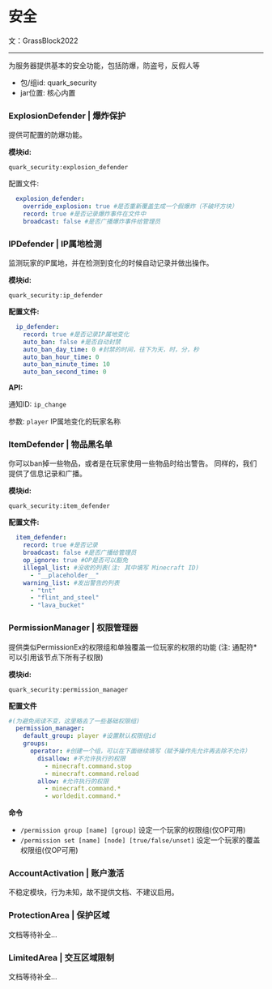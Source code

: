 # 安全
文：GrassBlock2022

-----
为服务器提供基本的安全功能，包括防爆，防盗号，反假人等

- 包/组id: quark_security
- jar位置: 核心内置

### ExplosionDefender | 爆炸保护

提供可配置的防爆功能。

**模块id:**
```
quark_security:explosion_defender
```

配置文件:

```yaml
  explosion_defender:
    override_explosion: true #是否重新覆盖生成一个假爆炸（不破坏方块）
    record: true #是否记录爆炸事件在文件中
    broadcast: false #是否广播爆炸事件给管理员
```

### IPDefender | IP属地检测

监测玩家的IP属地，并在检测到变化的时候自动记录并做出操作。

**模块id:**
```
quark_security:ip_defender
```

**配置文件:**

```yaml
  ip_defender:
    record: true #是否记录IP属地变化
    auto_ban: false #是否自动封禁
    auto_ban_day_time: 0 #封禁的时间，往下为天，时，分，秒
    auto_ban_hour_time: 0
    auto_ban_minute_time: 10
    auto_ban_second_time: 0
```

**API:**

通知ID: ```ip_change```

参数: ```player``` IP属地变化的玩家名称

### ItemDefender | 物品黑名单

你可以ban掉一些物品，或者是在玩家使用一些物品时给出警告。
同样的，我们提供了信息记录和广播。

**模块id:**
```
quark_security:item_defender
```

**配置文件:**

```yaml
  item_defender:
    record: true #是否记录
    broadcast: false #是否广播给管理员
    op_ignore: true #OP是否可以豁免
    illegal_list: #没收的列表(注: 其中填写 Minecraft ID)
      - "__placeholder__"
    warning_list: #发出警告的列表
      - "tnt"
      - "flint_and_steel"
      - "lava_bucket"
```

### PermissionManager | 权限管理器

提供类似PermissionEx的权限组和单独覆盖一位玩家的权限的功能
(注: 通配符*可以引用该节点下所有子权限)

**模块id:**
```
quark_security:permission_manager
```

**配置文件**
```yaml
#(为避免阅读不变，这里略去了一些基础权限组)
  permission_manager:
    default_group: player #设置默认权限组id
    groups:
      operator: #创建一个组，可以在下面继续填写（赋予操作先允许再去除不允许）
        disallow: #不允许执行的权限
          - minecraft.command.stop
          - minecraft.command.reload
        allow: #允许执行的权限
          - minecraft.command.*
          - worldedit.command.*
```

**命令**
- ```/permission group [name] [group]``` 设定一个玩家的权限组(仅OP可用)
- ```/permission set [name] [node] [true/false/unset]``` 设定一个玩家的覆盖权限组(仅OP可用)

### AccountActivation | 账户激活
不稳定模块，行为未知，故不提供文档、不建议启用。

### ProtectionArea | 保护区域
文档等待补全...

### LimitedArea | 交互区域限制
文档等待补全...

